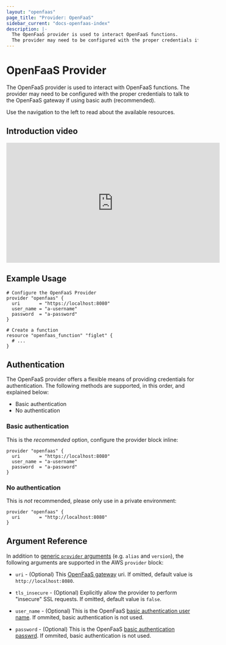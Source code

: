 ```yaml
---
layout: "openfaas"
page_title: "Provider: OpenFaaS"
sidebar_current: "docs-openfaas-index"
description: |-
  The OpenFaaS provider is used to interact OpenFaaS functions. 
  The provider may need to be configured with the proper credentials if using basic auth.
---
```


# OpenFaaS Provider

The OpenFaaS provider is used to interact with OpenFaaS functions.
The provider may need to be configured with the proper credentials to talk to the OpenFaaS
 gateway if using basic auth (recommended). 


Use the navigation to the left to read about the available resources.

## Introduction video
<iframe width="560" height="315" src="https://www.youtube.com/embed/sSctTy6YIlU" frameborder="0" allow="autoplay; encrypted-media" allowfullscreen></iframe>

## Example Usage

```hcl
# Configure the OpenFaaS Provider
provider "openfaas" {
  uri       = "https://localhost:8080"
  user_name = "a-username"
  password  = "a-password"
}

# Create a function
resource "openfaas_function" "figlet" {
  # ...
}
```

## Authentication

The OpenFaaS provider offers a flexible means of providing credentials for
authentication. The following methods are supported, in this order, and
explained below:

- Basic authentication
- No authentication


### Basic authentication
This is the *recommended* option, configure the provider block inline:

```hcl
provider "openfaas" {
  uri       = "https://localhost:8080"
  user_name = "a-username"
  password  = "a-password"
}
```

### No authentication
This is *not* recommended, please only use in a private environment:

```hcl
provider "openfaas" {
  uri       = "http://localhost:8080"  
}
```

## Argument Reference

In addition to [generic `provider` arguments](https://www.terraform.io/docs/configuration/providers.html)
(e.g. `alias` and `version`), the following arguments are supported in the AWS
 `provider` block:

* `uri` - (Optional) This [OpenFaaS gateway](https://docs.openfaas.com/conceptual/#api-gateway-ui-portal) uri. 
If omitted, default value is `http://localhost:8080`.

* `tls_insecure` - (Optional) Explicitly allow the provider to perform "insecure" SSL requests. 
If omitted, default value is `false`.

* `user_name` - (Optional) This is the OpenFaaS [basic authentication user name](https://docs.openfaas.com/reference/authentication/#for-the-api-gateway).
If ommited, basic authentication is not used.

* `password` - (Optional) This is the OpenFaaS [basic authentication passwrd](https://docs.openfaas.com/reference/authentication/#for-the-api-gateway).
If ommited, basic authentication is not used.